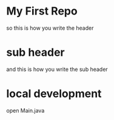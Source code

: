  # My First Repo

 so this is how you write the header

 # sub header 

 and this is how you write the sub header

 # local development 

 open Main.java 
 